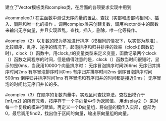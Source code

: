 建立了Vector模板类和complex类，在后面的各项要求实现中用到

#commplex(1) 在主函数中测试无序向量的置乱、查找（实部和虚部均相同）、插入、删除和唯一化的操作 。调用complex类来创建复数，调用Vector类中的函数来输出无序向量，并且实现置乱，查找，插入，删除，唯一化等操作。

#complex（2）以复数的模为基准进行排序（模相同的情况下，以实部为基准），比较顺序、乱序、逆序的情况下，起泡排序和归并排序的效率（clock()函数记时），clock（）函数中，用clock_t的变量类型来定义变量，函数记录两个clock（）函数之间程序的时间，但是值得注意的是，clock（）函数当时间很短时，显示的是0ms，当我用10000个向量排序时：
无序冒泡排序时间266ms
无序归并排序时间2ms
有序冒泡排序时间0ms
有序归并排序时间2ms
倒序冒泡排序时间500ms
倒序归并排序时间1ms
有序冒泡和有序归并的时间都是接近0ms；
无序冒泡的时间比无序归并长的多。

#complex（3）在顺序的复数向量中，实现区间查找算法，查找出模介于[m1,m2) 的所有元素，按序存于一个子向量中作为返回值。 用display2（）来对每一个复数的模进行赋值。再定义一个D向量组，将向量的模传入实部，虚部为0，最后调用find2，找出位于区间的向量，输出原向量组的向量。